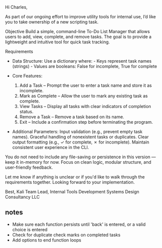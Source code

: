 Hi Charles,

As part of our ongoing effort to improve utility tools for internal use, I’d like you to take ownership of a new scripting task.

Objective
Build a simple, command-line To-Do List Manager that allows users to add, view, complete, and remove tasks. The goal is to provide a lightweight and intuitive tool for quick task tracking.

Requirements

- Data Structure:
    Use a dictionary where:
      - Keys represent task names (strings)
      - Values are booleans: False for incomplete, True for complete

- Core Features:
    1. Add a Task – Prompt the user to enter a task name and store it as incomplete.
    2. Mark as Complete – Allow the user to mark any existing task as complete.
    3. View Tasks – Display all tasks with clear indicators of completion status.
    4. Remove a Task – Remove a task based on its name.
    5. Exit – Include a confirmation step before terminating the program.

- Additional Parameters:
    Input validation (e.g., prevent empty task names).
    Graceful handling of nonexistent tasks or duplicates.
    Clear output formatting (e.g., ✓ for complete, ✗ for incomplete).
    Maintain consistent user experience in the CLI.

You do not need to include any file-saving or persistence in this version — keep it in-memory for now. Focus on clean logic, modular structure, and user-friendly feedback.

Let me know if anything is unclear or if you'd like to walk through the requirements together. Looking forward to your implementation.

Best,
Kali
Team Lead, Internal Tools Development
Systems Design Consultancy LLC

## notes
- Make sure each function persists until 'back' is entered, or a valid choice is entered
- Check for duplicate check marks on completed tasks
- Add options to end function loops